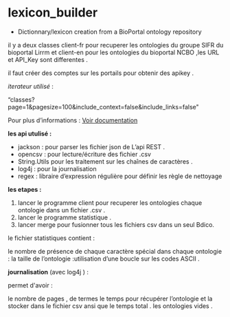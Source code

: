 # lexicon_builder
* Dictionnary/lexicon creation from a BioPortal ontology repository

il y a deux classes  client-fr pour  recuperer les ontologies du groupe SIFR du bioportal Lirrm  et client-en pour les ontologies du bioportal NCBO  ,les  URL et API_Key sont differentes .




il faut créer des comptes sur les portails pour obtenir des apikey  .


*iterateur utilisé* : 

“classes?page=1&pagesize=100&include_context=false&include_links=false"


 Pour plus  d’informations  : 
[ Voir documentation ](http://data.bioontology.org/documentation)


**les api utulisé :**

- jackson : pour parser les fichier json de L’api REST .
- opencsv : pour lecture/écriture des fichier .csv
- String.Utils pour les traitement  sur les chaînes de caractères .
- log4j : pour la journalisation 
- regex : libraire d’expression régulière pour définir les règle de nettoyage 

**les etapes  :**

1. lancer le programme client  pour recuperer les ontologies chaque ontologie dans un fichier .csv .
2. lancer le programme statistique  .
3. lancer merge   pour fusionner tous les fichiers csv dans un seul Bdico.

le fichier statistiques  contient :
 
le nombre de présence de chaque caractère spécial dans chaque ontologie :
la taille de l’ontologie :utilisation d’une boucle sur les  codes ASCII .

**journalisation** (avec log4j  ) :

permet d'avoir :

le nombre de pages , de termes 
le temps pour récupérer l’ontologie et la stocker dans le fichier csv ansi que le temps total   .
les ontologies vides .
